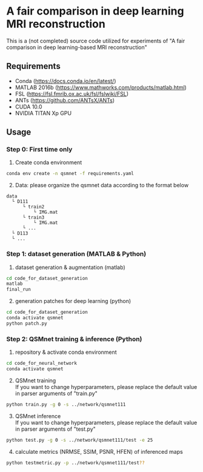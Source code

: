 # A fair comparison in deep learning MRI reconstruction
This is a (not completed) source code utilized for experiments of "A fair comparison in deep learning-based MRI reconstruction"

## Requirements 
* Conda (https://docs.conda.io/en/latest/)
* MATLAB 2016b (https://www.mathworks.com/products/matlab.html)
* FSL (https://fsl.fmrib.ox.ac.uk/fsl/fslwiki/FSL)
* ANTs (https://github.com/ANTsX/ANTs)
* CUDA 10.0
* NVIDIA TITAN Xp GPU

## Usage
### Step 0: First time only
1. Create conda environment
```bash
conda env create -n qsmnet -f requirements.yaml
```
2. Data: please organize the qsmnet data according to the format below
```
data  
  └ D111
      └ train2  
          └ IMG.mat  
      └ train3   
          └ IMG.mat    
      └ ...
  └ D113
  └ ...
```                

### Step 1: dataset generation (MATLAB & Python)
1. dataset generation & augmentation (matlab)  
```bash
cd code_for_dataset_generation
matlab
final_run
```  
2. generation patches for deep learning (python)  
```bash
cd code_for_dataset_generation
conda activate qsmnet
python patch.py
```

### Step 2: QSMnet training & inference (Python)
1. repository & activate conda environment
```bash
cd code_for_neural_network
conda activate qsmnet
```
2. QSMnet training  
If you want to change hyperparameters, please replace the default value in parser arguments of "train.py"
```bash
python train.py -g 0 -s ../network/qsmnet111
```
3. QSMnet inference  
If you want to change hyperparameters, please replace the default value in parser arguments of "test.py"
```bash
python test.py -g 0 -s ../network/qsmnet111/test -e 25
```
4. calculate metrics (NRMSE, SSIM, PSNR, HFEN) of inferenced maps
```bash
python testmetric.py -p ../network/qsmnet111/test??
```
